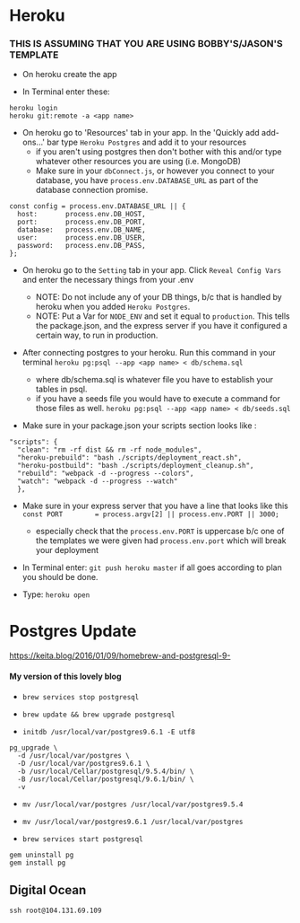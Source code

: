 # Heroku

### THIS IS ASSUMING THAT YOU ARE USING BOBBY'S/JASON'S TEMPLATE

- On heroku create the app

- In Terminal enter these:
```
heroku login
heroku git:remote -a <app name>
```

- On heroku go to 'Resources' tab in your app. In the 'Quickly add add-ons...' bar type `Heroku Postgres` and add it to your resources
  - if you aren't using postgres then don't bother with this and/or type whatever other resources you are using (i.e. MongoDB)
  - Make sure in your `dbConnect.js`, or however you connect to your database, you have `process.env.DATABASE_URL` as part of the database connection promise.

```
const config = process.env.DATABASE_URL || {
  host:       process.env.DB_HOST,
  port:       process.env.DB_PORT,
  database:   process.env.DB_NAME,
  user:       process.env.DB_USER,
  password:   process.env.DB_PASS,
};
```

- On heroku go to the `Setting` tab in your app. Click `Reveal Config Vars` and enter the necessary things from your .env
  - NOTE: Do not include any of your DB things, b/c that is handled by heroku when you added `Heroku Postgres`.
  - NOTE: Put a Var for `NODE_ENV` and set it equal to `production`. This tells the package.json, and the express server if you have it configured a certain way, to run in production.

- After connecting postgres to your heroku. Run this command in your terminal
`heroku pg:psql --app <app name> < db/schema.sql`
  - where db/schema.sql is whatever file you have to establish your tables in psql.
  - if you have a seeds file you would have to execute a command for those files as well.
`heroku pg:psql --app <app name> < db/seeds.sql`

- Make sure in your package.json your scripts section looks like :
```
"scripts": {
  "clean": "rm -rf dist && rm -rf node_modules",
  "heroku-prebuild": "bash ./scripts/deployment_react.sh",
  "heroku-postbuild": "bash ./scripts/deployment_cleanup.sh",
  "rebuild": "webpack -d --progress --colors",
  "watch": "webpack -d --progress --watch"
  },
  ```

- Make sure in your express server that you have a line that looks like this
`const PORT        = process.argv[2] || process.env.PORT || 3000;`
  - especially check that the `process.env.PORT` is uppercase b/c one of the templates we were given had `process.env.port` which will break your deployment

- In Terminal enter:
`git push heroku master`
 if all goes according to plan you should be done.

- Type:
  `heroku open`

# Postgres Update

https://keita.blog/2016/01/09/homebrew-and-postgresql-9-

#### My version of this lovely blog

- `brew services stop postgresql`

- `brew update && brew upgrade postgresql`

- `initdb /usr/local/var/postgres9.6.1 -E utf8`

```
pg_upgrade \
  -d /usr/local/var/postgres \
  -D /usr/local/var/postgres9.6.1 \
  -b /usr/local/Cellar/postgresql/9.5.4/bin/ \
  -B /usr/local/Cellar/postgresql/9.6.1/bin/ \
  -v
```

- `mv /usr/local/var/postgres /usr/local/var/postgres9.5.4`
- `mv /usr/local/var/postgres9.6.1 /usr/local/var/postgres`

- `brew services start postgresql`

```
gem uninstall pg
gem install pg
```

## Digital Ocean

`ssh root@104.131.69.109`
